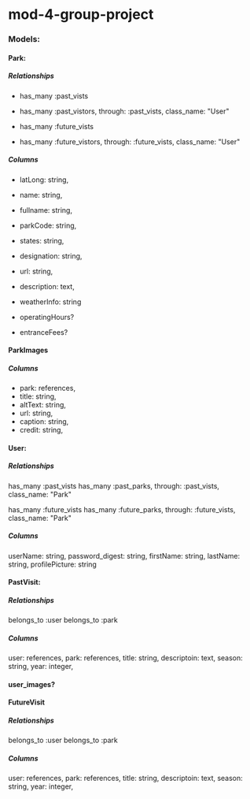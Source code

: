 # mod-4-group-project
### Models:

#### Park: 
##### Relationships
  * has_many :past_vists
  * has_many :past_vistors, through: :past_vists, class_name: "User"
  
  * has_many :future_vists
  * has_many :future_vistors, through: :future_vists, class_name: "User"
##### Columns
  * latLong: string,
  * name: string,
  * fullname: string,
  * parkCode: string,
  * states: string,
  * designation: string,
  * url: string,
  * description: text,
  * weatherInfo: string
  
  * operatingHours?
  * entranceFees?

#### ParkImages
##### Columns
* park: references,
* title: string,
* altText: string,
* url: string,
* caption: string,
* credit: string,

#### User:
##### Relationships
  has_many :past_vists
  has_many :past_parks, through: :past_vists, class_name: "Park"
  
  has_many :future_vists
  has_many :future_parks, through: :future_vists, class_name: "Park"

##### Columns
  userName: string,
  password_digest: string,
  firstName: string,
  lastName: string,
  profilePicture: string

#### PastVisit:
##### Relationships
  belongs_to :user
  belongs_to :park
  
##### Columns
  user: references,
  park: references,
  title: string,
  descriptoin: text,
  season: string,
  year: integer,
  
#### user_images?

#### FutureVisit
##### Relationships
  belongs_to :user
  belongs_to :park
  ##### Columns
  user: references,
  park: references,
  title: string,
  descriptoin: text,
  season: string,
  year: integer,
